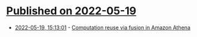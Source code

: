 # [Published on 2022-05-19](index.md)

* [2022-05-19, 15:13:01](https://news.ycombinator.com/item?id=31435751) - [Computation reuse via fusion in Amazon Athena](https://www.amazon.science/blog/speeding-database-queries-by-rewriting-redundancies)

